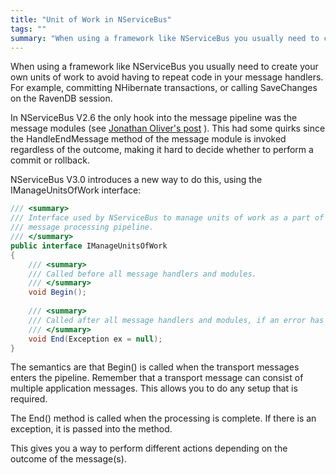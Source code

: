 ```yaml
---
title: "Unit of Work in NServiceBus"
tags: ""
summary: "When using a framework like NServiceBus you usually need to create your own units of work to avoid having to repeat code in your message handlers. For example, committing NHibernate transactions, or calling SaveChanges on the RavenDB session."
---
```


When using a framework like NServiceBus you usually need to create your own units of work to avoid having to repeat code in your message handlers. For example, committing NHibernate transactions, or calling SaveChanges on the RavenDB session.

In NServiceBus V2.6 the only hook into the message pipeline was the message modules (see [Jonathan Oliver's post](http://blog.jonathanoliver.com/2010/04/extending-nservicebus-thread-specific-message-modules/)
). This had some quirks since the HandleEndMessage method of the message module is invoked regardless of the outcome, making it hard to decide whether to perform a commit or rollback.

NServiceBus V3.0 introduces a new way to do this, using the IManageUnitsOfWork interface:


```C#
/// <summary>
/// Interface used by NServiceBus to manage units of work as a part of the
/// message processing pipeline.
/// </summary>
public interface IManageUnitsOfWork
{
    /// <summary>
    /// Called before all message handlers and modules.
    /// </summary>
    void Begin();
 
    /// <summary>
    /// Called after all message handlers and modules, if an error has occurred the exception will be passed.
    /// </summary>
    void End(Exception ex = null);
}
```

 The semantics are that Begin() is called when the transport messages enters the pipeline. Remember that a transport message can consist of multiple application messages. This allows you to do any setup that is required. 

The End() method is called when the processing is complete. If there is an exception, it is passed into the method. 

This gives you a way to perform different actions depending on the outcome of the message(s).

